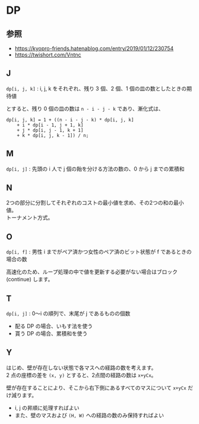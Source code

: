 # DP

## 参照
- https://kyopro-friends.hatenablog.com/entry/2019/01/12/230754
- https://twishort.com/Vntnc

## J
`dp[i, j, k]` : i, j, k をそれぞれ、残り 3 個、2 個、1 個の皿の数としたときの期待値

とすると、残り 0 個の皿の数は `n - i - j - k` であり、漸化式は、
```
dp[i, j, k] = 1 + ((n - i - j - k) * dp[i, j, k]
	+ i * dp[i - 1, j + 1, k]
	+ j * dp[i, j - 1, k + 1]
	+ k * dp[i, j, k - 1]) / n;
```

## M
`dp[i, j]` : 先頭の i 人で j 個の飴を分ける方法の数の、0 から j までの累積和

## N
2つの部分に分割してそれぞれのコストの最小値を求め、その2つの和の最小値。  
トーナメント方式。

## O
`dp[i, f]` : 男性 i までがペア済かつ女性のペア済のビット状態が f であるときの場合の数

高速化のため、ループ処理の中で値を更新する必要がない場合はブロック (continue) します。

## T
`dp[i, j]` : 0～i の順列で、末尾が j であるものの個数

- 配る DP の場合、いもす法を使う
- 貰う DP の場合、累積和を使う

## Y
はじめ、壁が存在しない状態で各マスへの経路の数を考えます。  
2 点の座標の差を `(x, y)` とすると、2点間の経路の数は `x+yCx`。

壁が存在することにより、そこから右下側にあるすべてのマスについて `x+yCx` だけ減ります。
- i, j の昇順に処理すればよい
- また、壁のマスおよび `(H, W)` への経路の数のみ保持すればよい
